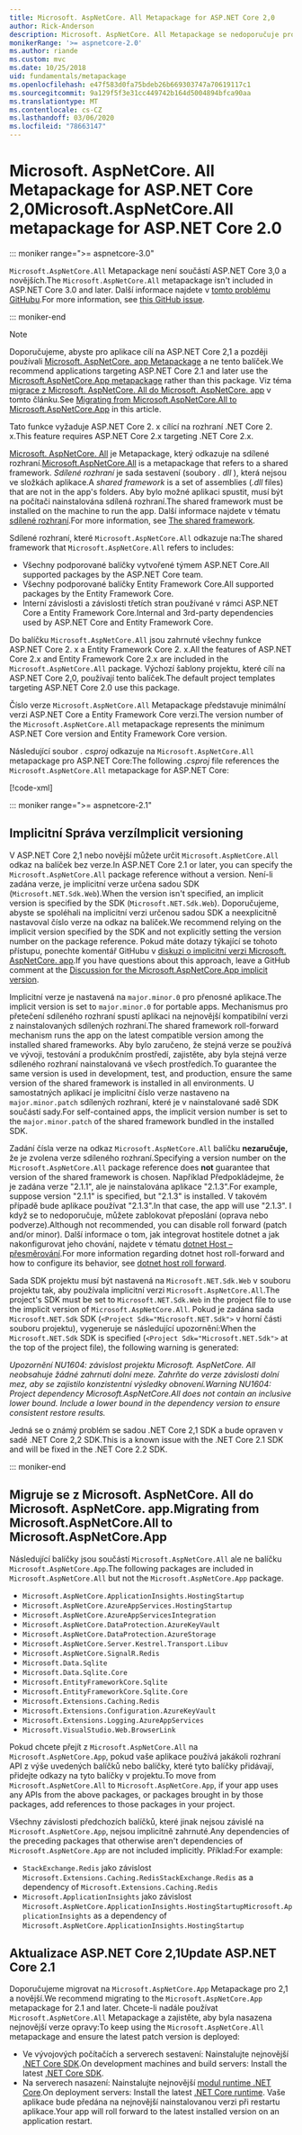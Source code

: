 ```yaml
---
title: Microsoft. AspNetCore. All Metapackage for ASP.NET Core 2,0
author: Rick-Anderson
description: Microsoft. AspNetCore. All Metapackage se nedoporučuje pro ASP.NET Core 2,1 a novější.
monikerRange: '>= aspnetcore-2.0'
ms.author: riande
ms.custom: mvc
ms.date: 10/25/2018
uid: fundamentals/metapackage
ms.openlocfilehash: e47f583d0fa75bdeb26b669303747a70619117c1
ms.sourcegitcommit: 9a129f5f3e31cc449742b164d5004894bfca90aa
ms.translationtype: MT
ms.contentlocale: cs-CZ
ms.lasthandoff: 03/06/2020
ms.locfileid: "78663147"
---
```

# <a name="microsoftaspnetcoreall-metapackage-for-aspnet-core-20"></a><span data-ttu-id="c9e7e-103">Microsoft. AspNetCore. All Metapackage for ASP.NET Core 2,0</span><span class="sxs-lookup"><span data-stu-id="c9e7e-103">Microsoft.AspNetCore.All metapackage for ASP.NET Core 2.0</span></span>

::: moniker range=">= aspnetcore-3.0"

<span data-ttu-id="c9e7e-104">`Microsoft.AspNetCore.All` Metapackage není součástí ASP.NET Core 3,0 a novějších.</span><span class="sxs-lookup"><span data-stu-id="c9e7e-104">The `Microsoft.AspNetCore.All` metapackage isn't included in ASP.NET Core 3.0 and later.</span></span> <span data-ttu-id="c9e7e-105">Další informace najdete v [tomto problému GitHubu](https://github.com/aspnet/Announcements/issues/314).</span><span class="sxs-lookup"><span data-stu-id="c9e7e-105">For more information, see [this GitHub issue](https://github.com/aspnet/Announcements/issues/314).</span></span>

::: moniker-end

> [!NOTE]
> <span data-ttu-id="c9e7e-106">Doporučujeme, abyste pro aplikace cílí na ASP.NET Core 2,1 a později používali [Microsoft. AspNetCore. app Metapackage](xref:fundamentals/metapackage-app) a ne tento balíček.</span><span class="sxs-lookup"><span data-stu-id="c9e7e-106">We recommend applications targeting ASP.NET Core 2.1 and later use the [Microsoft.AspNetCore.App metapackage](xref:fundamentals/metapackage-app) rather than this package.</span></span> <span data-ttu-id="c9e7e-107">Viz téma [migrace z Microsoft. AspNetCore. All do Microsoft. AspNetCore. app](#migrate) v tomto článku.</span><span class="sxs-lookup"><span data-stu-id="c9e7e-107">See [Migrating from Microsoft.AspNetCore.All to Microsoft.AspNetCore.App](#migrate) in this article.</span></span>

<span data-ttu-id="c9e7e-108">Tato funkce vyžaduje ASP.NET Core 2. x cílící na rozhraní .NET Core 2. x.</span><span class="sxs-lookup"><span data-stu-id="c9e7e-108">This feature requires ASP.NET Core 2.x targeting .NET Core 2.x.</span></span>

<span data-ttu-id="c9e7e-109">[Microsoft. AspNetCore. All](https://www.nuget.org/packages/Microsoft.AspNetCore.All) je Metapackage, který odkazuje na sdílené rozhraní.</span><span class="sxs-lookup"><span data-stu-id="c9e7e-109">[Microsoft.AspNetCore.All](https://www.nuget.org/packages/Microsoft.AspNetCore.All) is a metapackage that refers to a shared framework.</span></span> <span data-ttu-id="c9e7e-110">*Sdílené rozhraní* je sada sestavení (soubory *. dll* ), která nejsou ve složkách aplikace.</span><span class="sxs-lookup"><span data-stu-id="c9e7e-110">A *shared framework* is a set of assemblies (*.dll* files) that are not in the app's folders.</span></span> <span data-ttu-id="c9e7e-111">Aby bylo možné aplikaci spustit, musí být na počítači nainstalována sdílená rozhraní.</span><span class="sxs-lookup"><span data-stu-id="c9e7e-111">The shared framework must be installed on the machine to run the app.</span></span> <span data-ttu-id="c9e7e-112">Další informace najdete v tématu [sdílené rozhraní](https://natemcmaster.com/blog/2018/08/29/netcore-primitives-2/).</span><span class="sxs-lookup"><span data-stu-id="c9e7e-112">For more information, see [The shared framework](https://natemcmaster.com/blog/2018/08/29/netcore-primitives-2/).</span></span>

<span data-ttu-id="c9e7e-113">Sdílené rozhraní, které `Microsoft.AspNetCore.All` odkazuje na:</span><span class="sxs-lookup"><span data-stu-id="c9e7e-113">The shared framework that `Microsoft.AspNetCore.All` refers to includes:</span></span>

* <span data-ttu-id="c9e7e-114">Všechny podporované balíčky vytvořené týmem ASP.NET Core.</span><span class="sxs-lookup"><span data-stu-id="c9e7e-114">All supported packages by the ASP.NET Core team.</span></span>
* <span data-ttu-id="c9e7e-115">Všechny podporované balíčky Entity Framework Core.</span><span class="sxs-lookup"><span data-stu-id="c9e7e-115">All supported packages by the Entity Framework Core.</span></span>
* <span data-ttu-id="c9e7e-116">Interní závislosti a závislosti třetích stran používané v rámci ASP.NET Core a Entity Framework Core.</span><span class="sxs-lookup"><span data-stu-id="c9e7e-116">Internal and 3rd-party dependencies used by ASP.NET Core and Entity Framework Core.</span></span>

<span data-ttu-id="c9e7e-117">Do balíčku `Microsoft.AspNetCore.All` jsou zahrnuté všechny funkce ASP.NET Core 2. x a Entity Framework Core 2. x.</span><span class="sxs-lookup"><span data-stu-id="c9e7e-117">All the features of ASP.NET Core 2.x and Entity Framework Core 2.x are included in the `Microsoft.AspNetCore.All` package.</span></span> <span data-ttu-id="c9e7e-118">Výchozí šablony projektu, které cílí na ASP.NET Core 2,0, používají tento balíček.</span><span class="sxs-lookup"><span data-stu-id="c9e7e-118">The default project templates targeting ASP.NET Core 2.0 use this package.</span></span>

<span data-ttu-id="c9e7e-119">Číslo verze `Microsoft.AspNetCore.All` Metapackage představuje minimální verzi ASP.NET Core a Entity Framework Core verzi.</span><span class="sxs-lookup"><span data-stu-id="c9e7e-119">The version number of the `Microsoft.AspNetCore.All` metapackage represents the minimum ASP.NET Core version and Entity Framework Core version.</span></span>

<span data-ttu-id="c9e7e-120">Následující soubor *. csproj* odkazuje na `Microsoft.AspNetCore.All` metapackage pro ASP.NET Core:</span><span class="sxs-lookup"><span data-stu-id="c9e7e-120">The following *.csproj* file references the `Microsoft.AspNetCore.All` metapackage for ASP.NET Core:</span></span>

[!code-xml[](metapackage/samples/Metapackage.All.Example.csproj?highlight=8)]

::: moniker range=">= aspnetcore-2.1"

## <a name="implicit-versioning"></a><span data-ttu-id="c9e7e-121">Implicitní Správa verzí</span><span class="sxs-lookup"><span data-stu-id="c9e7e-121">Implicit versioning</span></span>

<span data-ttu-id="c9e7e-122">V ASP.NET Core 2,1 nebo novější můžete určit `Microsoft.AspNetCore.All` odkaz na balíček bez verze.</span><span class="sxs-lookup"><span data-stu-id="c9e7e-122">In ASP.NET Core 2.1 or later, you can specify the `Microsoft.AspNetCore.All` package reference without a version.</span></span> <span data-ttu-id="c9e7e-123">Není-li zadána verze, je implicitní verze určena sadou SDK (`Microsoft.NET.Sdk.Web`).</span><span class="sxs-lookup"><span data-stu-id="c9e7e-123">When the version isn't specified, an implicit version is specified by the SDK (`Microsoft.NET.Sdk.Web`).</span></span> <span data-ttu-id="c9e7e-124">Doporučujeme, abyste se spoléhali na implicitní verzi určenou sadou SDK a neexplicitně nastavoval číslo verze na odkaz na balíček.</span><span class="sxs-lookup"><span data-stu-id="c9e7e-124">We recommend relying on the implicit version specified by the SDK and not explicitly setting the version number on the package reference.</span></span> <span data-ttu-id="c9e7e-125">Pokud máte dotazy týkající se tohoto přístupu, ponechte komentář GitHubu v [diskuzi o implicitní verzi Microsoft. AspNetCore. app](https://github.com/dotnet/AspNetCore.Docs/issues/6430).</span><span class="sxs-lookup"><span data-stu-id="c9e7e-125">If you have questions about this approach, leave a GitHub comment at the [Discussion for the Microsoft.AspNetCore.App implicit version](https://github.com/dotnet/AspNetCore.Docs/issues/6430).</span></span>

<span data-ttu-id="c9e7e-126">Implicitní verze je nastavená na `major.minor.0` pro přenosné aplikace.</span><span class="sxs-lookup"><span data-stu-id="c9e7e-126">The implicit version is set to `major.minor.0` for portable apps.</span></span> <span data-ttu-id="c9e7e-127">Mechanismus pro přetečení sdíleného rozhraní spustí aplikaci na nejnovější kompatibilní verzi z nainstalovaných sdílených rozhraní.</span><span class="sxs-lookup"><span data-stu-id="c9e7e-127">The shared framework roll-forward mechanism runs the app on the latest compatible version among the installed shared frameworks.</span></span> <span data-ttu-id="c9e7e-128">Aby bylo zaručeno, že stejná verze se používá ve vývoji, testování a produkčním prostředí, zajistěte, aby byla stejná verze sdíleného rozhraní nainstalovaná ve všech prostředích.</span><span class="sxs-lookup"><span data-stu-id="c9e7e-128">To guarantee the same version is used in development, test, and production, ensure the same version of the shared framework is installed in all environments.</span></span> <span data-ttu-id="c9e7e-129">U samostatných aplikací je implicitní číslo verze nastaveno na `major.minor.patch` sdílených rozhraní, které je v nainstalované sadě SDK součástí sady.</span><span class="sxs-lookup"><span data-stu-id="c9e7e-129">For self-contained apps, the implicit version number is set to the `major.minor.patch` of the shared framework bundled in the installed SDK.</span></span>

<span data-ttu-id="c9e7e-130">Zadání čísla verze na odkaz `Microsoft.AspNetCore.All` balíčku **nezaručuje,** že je zvolena verze sdíleného rozhraní.</span><span class="sxs-lookup"><span data-stu-id="c9e7e-130">Specifying a version number on the `Microsoft.AspNetCore.All` package reference does **not** guarantee that version of the shared framework is chosen.</span></span> <span data-ttu-id="c9e7e-131">Například Předpokládejme, že je zadána verze "2.1.1", ale je nainstalována aplikace "2.1.3".</span><span class="sxs-lookup"><span data-stu-id="c9e7e-131">For example, suppose version "2.1.1" is specified, but "2.1.3" is installed.</span></span> <span data-ttu-id="c9e7e-132">V takovém případě bude aplikace používat "2.1.3".</span><span class="sxs-lookup"><span data-stu-id="c9e7e-132">In that case, the app will use "2.1.3".</span></span> <span data-ttu-id="c9e7e-133">I když se to nedoporučuje, můžete zablokovat přeposlání (oprava nebo podverze).</span><span class="sxs-lookup"><span data-stu-id="c9e7e-133">Although not recommended, you can disable roll forward (patch and/or minor).</span></span> <span data-ttu-id="c9e7e-134">Další informace o tom, jak integrovat hostitele dotnet a jak nakonfigurovat jeho chování, najdete v tématu [dotnet Host – přesměrování](https://github.com/dotnet/core-setup/blob/master/Documentation/design-docs/roll-forward-on-no-candidate-fx.md).</span><span class="sxs-lookup"><span data-stu-id="c9e7e-134">For more information regarding dotnet host roll-forward and how to configure its behavior, see [dotnet host roll forward](https://github.com/dotnet/core-setup/blob/master/Documentation/design-docs/roll-forward-on-no-candidate-fx.md).</span></span>

<span data-ttu-id="c9e7e-135">Sada SDK projektu musí být nastavená na `Microsoft.NET.Sdk.Web` v souboru projektu tak, aby používala implicitní verzi `Microsoft.AspNetCore.All`.</span><span class="sxs-lookup"><span data-stu-id="c9e7e-135">The project's SDK must be set to `Microsoft.NET.Sdk.Web` in the project file to use the implicit version of `Microsoft.AspNetCore.All`.</span></span> <span data-ttu-id="c9e7e-136">Pokud je zadána sada `Microsoft.NET.Sdk` SDK (`<Project Sdk="Microsoft.NET.Sdk">` v horní části souboru projektu), vygeneruje se následující upozornění:</span><span class="sxs-lookup"><span data-stu-id="c9e7e-136">When the `Microsoft.NET.Sdk` SDK is specified (`<Project Sdk="Microsoft.NET.Sdk">` at the top of the project file), the following warning is generated:</span></span>

<span data-ttu-id="c9e7e-137">*Upozornění NU1604: závislost projektu Microsoft. AspNetCore. All neobsahuje žádné zahrnutí dolní meze. Zahrňte do verze závislosti dolní mez, aby se zajistilo konzistentní výsledky obnovení.*</span><span class="sxs-lookup"><span data-stu-id="c9e7e-137">*Warning NU1604: Project dependency Microsoft.AspNetCore.All does not contain an inclusive lower bound. Include a lower bound in the dependency version to ensure consistent restore results.*</span></span>

<span data-ttu-id="c9e7e-138">Jedná se o známý problém se sadou .NET Core 2,1 SDK a bude opraven v sadě .NET Core 2,2 SDK.</span><span class="sxs-lookup"><span data-stu-id="c9e7e-138">This is a known issue with the .NET Core 2.1 SDK and will be fixed in the .NET Core 2.2 SDK.</span></span>

::: moniker-end

<a name="migrate"></a>

## <a name="migrating-from-microsoftaspnetcoreall-to-microsoftaspnetcoreapp"></a><span data-ttu-id="c9e7e-139">Migruje se z Microsoft. AspNetCore. All do Microsoft. AspNetCore. app.</span><span class="sxs-lookup"><span data-stu-id="c9e7e-139">Migrating from Microsoft.AspNetCore.All to Microsoft.AspNetCore.App</span></span>

<span data-ttu-id="c9e7e-140">Následující balíčky jsou součástí `Microsoft.AspNetCore.All` ale ne balíčku `Microsoft.AspNetCore.App`.</span><span class="sxs-lookup"><span data-stu-id="c9e7e-140">The following packages are included in `Microsoft.AspNetCore.All` but not the `Microsoft.AspNetCore.App` package.</span></span>

* `Microsoft.AspNetCore.ApplicationInsights.HostingStartup`
* `Microsoft.AspNetCore.AzureAppServices.HostingStartup`
* `Microsoft.AspNetCore.AzureAppServicesIntegration`
* `Microsoft.AspNetCore.DataProtection.AzureKeyVault`
* `Microsoft.AspNetCore.DataProtection.AzureStorage`
* `Microsoft.AspNetCore.Server.Kestrel.Transport.Libuv`
* `Microsoft.AspNetCore.SignalR.Redis`
* `Microsoft.Data.Sqlite`
* `Microsoft.Data.Sqlite.Core`
* `Microsoft.EntityFrameworkCore.Sqlite`
* `Microsoft.EntityFrameworkCore.Sqlite.Core`
* `Microsoft.Extensions.Caching.Redis`
* `Microsoft.Extensions.Configuration.AzureKeyVault`
* `Microsoft.Extensions.Logging.AzureAppServices`
* `Microsoft.VisualStudio.Web.BrowserLink`

<span data-ttu-id="c9e7e-141">Pokud chcete přejít z `Microsoft.AspNetCore.All` na `Microsoft.AspNetCore.App`, pokud vaše aplikace používá jakákoli rozhraní API z výše uvedených balíčků nebo balíčky, které tyto balíčky přidávají, přidejte odkazy na tyto balíčky v projektu.</span><span class="sxs-lookup"><span data-stu-id="c9e7e-141">To move from `Microsoft.AspNetCore.All` to `Microsoft.AspNetCore.App`, if your app uses any APIs from the above packages, or packages brought in by those packages, add references to those packages in your project.</span></span>

<span data-ttu-id="c9e7e-142">Všechny závislosti předchozích balíčků, které jinak nejsou závislé na `Microsoft.AspNetCore.App`, nejsou implicitně zahrnuté.</span><span class="sxs-lookup"><span data-stu-id="c9e7e-142">Any dependencies of the preceding packages that otherwise aren't dependencies of `Microsoft.AspNetCore.App` are not included implicitly.</span></span> <span data-ttu-id="c9e7e-143">Příklad:</span><span class="sxs-lookup"><span data-stu-id="c9e7e-143">For example:</span></span>

* <span data-ttu-id="c9e7e-144">`StackExchange.Redis` jako závislost `Microsoft.Extensions.Caching.Redis`</span><span class="sxs-lookup"><span data-stu-id="c9e7e-144">`StackExchange.Redis` as a dependency of `Microsoft.Extensions.Caching.Redis`</span></span>
* <span data-ttu-id="c9e7e-145">`Microsoft.ApplicationInsights` jako závislost `Microsoft.AspNetCore.ApplicationInsights.HostingStartup`</span><span class="sxs-lookup"><span data-stu-id="c9e7e-145">`Microsoft.ApplicationInsights` as a dependency of `Microsoft.AspNetCore.ApplicationInsights.HostingStartup`</span></span>

## <a name="update-aspnet-core-21"></a><span data-ttu-id="c9e7e-146">Aktualizace ASP.NET Core 2,1</span><span class="sxs-lookup"><span data-stu-id="c9e7e-146">Update ASP.NET Core 2.1</span></span>

<span data-ttu-id="c9e7e-147">Doporučujeme migrovat na `Microsoft.AspNetCore.App` Metapackage pro 2,1 a novější.</span><span class="sxs-lookup"><span data-stu-id="c9e7e-147">We recommend migrating to the `Microsoft.AspNetCore.App` metapackage for 2.1 and later.</span></span> <span data-ttu-id="c9e7e-148">Chcete-li nadále používat `Microsoft.AspNetCore.All` Metapackage a zajistěte, aby byla nasazena nejnovější verze opravy:</span><span class="sxs-lookup"><span data-stu-id="c9e7e-148">To keep using the `Microsoft.AspNetCore.All` metapackage and ensure the latest patch version is deployed:</span></span>

* <span data-ttu-id="c9e7e-149">Ve vývojových počítačích a serverech sestavení: Nainstalujte nejnovější [.NET Core SDK](https://www.microsoft.com/net/download).</span><span class="sxs-lookup"><span data-stu-id="c9e7e-149">On development machines and build servers: Install the latest [.NET Core SDK](https://www.microsoft.com/net/download).</span></span>
* <span data-ttu-id="c9e7e-150">Na serverech nasazení: Nainstalujte nejnovější [modul runtime .NET Core](https://www.microsoft.com/net/download).</span><span class="sxs-lookup"><span data-stu-id="c9e7e-150">On deployment servers: Install the latest [.NET Core runtime](https://www.microsoft.com/net/download).</span></span>
 <span data-ttu-id="c9e7e-151">Vaše aplikace bude předána na nejnovější nainstalovanou verzi při restartu aplikace.</span><span class="sxs-lookup"><span data-stu-id="c9e7e-151">Your app will roll forward to the latest installed version on an application restart.</span></span>
